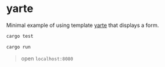 # yarte

Minimal example of using template [yarte](https://gitlab.com/r-iendo/yarte) that displays a form.

```bash
cargo test

cargo run
```
> open `localhost:8080`

